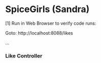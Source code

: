 # SpiceGirls (Sandra)

[1] Run in Web Browser to verify code runs:
 
Goto: http://localhost:8088/likes

...
<h3>Like Controller</h3>
